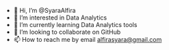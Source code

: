 - 👋 Hi, I’m @SyaraAlfira
- 👀 I’m interested in Data Analytics 
- 🌱 I’m currently learning Data Analytics tools
- 💞️ I’m looking to collaborate on GitHub
- 📫 How to reach me by email alfirasyara@gmail.com

